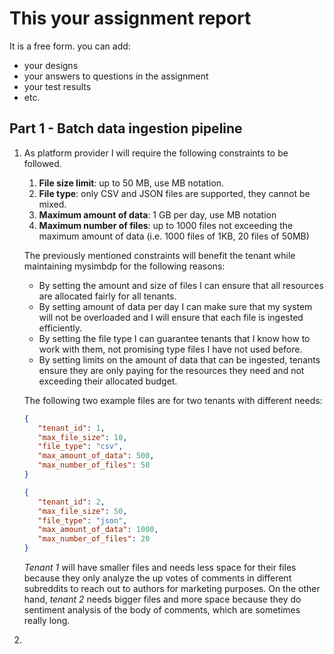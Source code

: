 # This your assignment report

It is a free form. you can add:

* your designs
* your answers to questions in the assignment
* your test results
* etc.

## Part 1 - Batch data ingestion pipeline

1. As platform provider I will require the following constraints to be followed.
   1. __File size limit__: up to 50 MB, use MB notation.
   2. __File type__: only CSV and JSON files are supported, they cannot be mixed.
   3. __Maximum amount of data__: 1 GB per day, use MB notation
   4. __Maximum number of files__: up to 1000 files not exceeding the maximum amount of data (i.e. 1000 files of 1KB, 20 files of 50MB)
   
   The previously mentioned constraints will benefit the tenant while maintaining mysimbdp for the following reasons:
      * By setting the amount and size of files I can ensure that all resources are allocated  fairly for all tenants.
      * By setting amount of data per day I can make sure that my system will not be overloaded and I will ensure that each file is ingested efficiently.
      * By setting the file type I can guarantee tenants that I know how to work with them, not promising type files I have not used before.
      * By setting limits on the amount of data that can be ingested, tenants ensure they are only paying for the resources they need and not exceeding their allocated budget.
   
   The following two example files are for two tenants with different needs:
   ```json
   {
      "tenant_id": 1,
      "max_file_size": 10,
      "file_type": "csv",
      "max_amount_of_data": 500,
      "max_number_of_files": 50
   }   
   ```
   ```json
   {
      "tenant_id": 2,
      "max_file_size": 50,
      "file_type": "json",
      "max_amount_of_data": 1000,
      "max_number_of_files": 20
   }   
   ```
   _Tenant 1_ will have smaller files and needs less space for their files because they only analyze the up votes of comments in 
different subreddits to reach out to authors for marketing purposes. 
On the other hand, _tenant 2_ needs bigger files and more space because they do sentiment analysis of the body of comments, which are sometimes really long. 
2. 